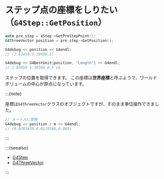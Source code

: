 # ステップ点の座標をしりたい（``G4Step::GetPosition``）

```cpp
auto pre_step = aStep->GetPreStepPoint();
G4ThreeVector position = pre_step->GetPosition();

G4debug << position << G4endl;
// (2.83459,1.19586,5)

G4debug << G4BestUnit{position, "Length"} << G4endl;
// 2.83459 1.19586 0.5 cm
```

ステップの位置を取得できます。
この座標は**世界座標**と呼ぶようで、ワールドボリュームの中心が原点になっています。

:::{note}

座標は``G4ThreeVector``クラスのオブジェクトですが、そのまま単位操作できました。

```cpp
// メートルに変換
G4debug << position / m << G4endl;
// (0.0283459,0.0119586,0.005)
```

:::

:::{seealso}

- [G4Step](https://geant4.kek.jp/Reference/11.2.0/classG4Step.html)
- [G4ThreeVector](https://geant4.kek.jp/Reference/11.2.0/classCLHEP_1_1Hep3Vector.html)

:::
